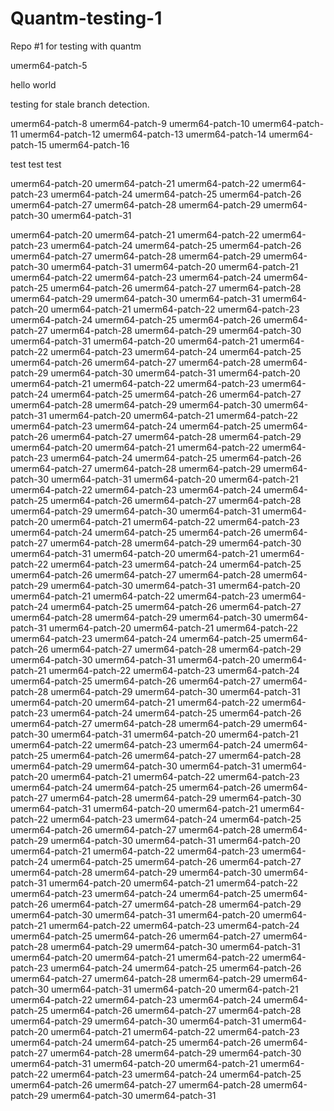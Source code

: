 # Quantm-testing-1
Repo #1 for testing with quantm

umerm64-patch-5

hello
world

testing for stale branch detection.


umerm64-patch-8
umerm64-patch-9
umerm64-patch-10
umerm64-patch-11
umerm64-patch-12
umerm64-patch-13
umerm64-patch-14
umerm64-patch-15
umerm64-patch-16

test
test
test

umerm64-patch-20
umerm64-patch-21
umerm64-patch-22
umerm64-patch-23
umerm64-patch-24
umerm64-patch-25
umerm64-patch-26
umerm64-patch-27
umerm64-patch-28
umerm64-patch-29
umerm64-patch-30
umerm64-patch-31



umerm64-patch-20
umerm64-patch-21
umerm64-patch-22
umerm64-patch-23
umerm64-patch-24
umerm64-patch-25
umerm64-patch-26
umerm64-patch-27
umerm64-patch-28
umerm64-patch-29
umerm64-patch-30
umerm64-patch-31
umerm64-patch-20
umerm64-patch-21
umerm64-patch-22
umerm64-patch-23
umerm64-patch-24
umerm64-patch-25
umerm64-patch-26
umerm64-patch-27
umerm64-patch-28
umerm64-patch-29
umerm64-patch-30
umerm64-patch-31
umerm64-patch-20
umerm64-patch-21
umerm64-patch-22
umerm64-patch-23
umerm64-patch-24
umerm64-patch-25
umerm64-patch-26
umerm64-patch-27
umerm64-patch-28
umerm64-patch-29
umerm64-patch-30
umerm64-patch-31
umerm64-patch-20
umerm64-patch-21
umerm64-patch-22
umerm64-patch-23
umerm64-patch-24
umerm64-patch-25
umerm64-patch-26
umerm64-patch-27
umerm64-patch-28
umerm64-patch-29
umerm64-patch-30
umerm64-patch-31
umerm64-patch-20
umerm64-patch-21
umerm64-patch-22
umerm64-patch-23
umerm64-patch-24
umerm64-patch-25
umerm64-patch-26
umerm64-patch-27
umerm64-patch-28
umerm64-patch-29
umerm64-patch-30
umerm64-patch-31
umerm64-patch-20
umerm64-patch-21
umerm64-patch-22
umerm64-patch-23
umerm64-patch-24
umerm64-patch-25
umerm64-patch-26
umerm64-patch-27
umerm64-patch-28
umerm64-patch-29
umerm64-patch-20
umerm64-patch-21
umerm64-patch-22
umerm64-patch-23
umerm64-patch-24
umerm64-patch-25
umerm64-patch-26
umerm64-patch-27
umerm64-patch-28
umerm64-patch-29
umerm64-patch-30
umerm64-patch-31
umerm64-patch-20
umerm64-patch-21
umerm64-patch-22
umerm64-patch-23
umerm64-patch-24
umerm64-patch-25
umerm64-patch-26
umerm64-patch-27
umerm64-patch-28
umerm64-patch-29
umerm64-patch-30
umerm64-patch-31
umerm64-patch-20
umerm64-patch-21
umerm64-patch-22
umerm64-patch-23
umerm64-patch-24
umerm64-patch-25
umerm64-patch-26
umerm64-patch-27
umerm64-patch-28
umerm64-patch-29
umerm64-patch-30
umerm64-patch-31
umerm64-patch-20
umerm64-patch-21
umerm64-patch-22
umerm64-patch-23
umerm64-patch-24
umerm64-patch-25
umerm64-patch-26
umerm64-patch-27
umerm64-patch-28
umerm64-patch-29
umerm64-patch-30
umerm64-patch-31
umerm64-patch-20
umerm64-patch-21
umerm64-patch-22
umerm64-patch-23
umerm64-patch-24
umerm64-patch-25
umerm64-patch-26
umerm64-patch-27
umerm64-patch-28
umerm64-patch-29
umerm64-patch-30
umerm64-patch-31
umerm64-patch-20
umerm64-patch-21
umerm64-patch-22
umerm64-patch-23
umerm64-patch-24
umerm64-patch-25
umerm64-patch-26
umerm64-patch-27
umerm64-patch-28
umerm64-patch-29
umerm64-patch-30
umerm64-patch-31
umerm64-patch-20
umerm64-patch-21
umerm64-patch-22
umerm64-patch-23
umerm64-patch-24
umerm64-patch-25
umerm64-patch-26
umerm64-patch-27
umerm64-patch-28
umerm64-patch-29
umerm64-patch-30
umerm64-patch-31
umerm64-patch-20
umerm64-patch-21
umerm64-patch-22
umerm64-patch-23
umerm64-patch-24
umerm64-patch-25
umerm64-patch-26
umerm64-patch-27
umerm64-patch-28
umerm64-patch-29
umerm64-patch-30
umerm64-patch-31
umerm64-patch-20
umerm64-patch-21
umerm64-patch-22
umerm64-patch-23
umerm64-patch-24
umerm64-patch-25
umerm64-patch-26
umerm64-patch-27
umerm64-patch-28
umerm64-patch-29
umerm64-patch-30
umerm64-patch-31
umerm64-patch-20
umerm64-patch-21
umerm64-patch-22
umerm64-patch-23
umerm64-patch-24
umerm64-patch-25
umerm64-patch-26
umerm64-patch-27
umerm64-patch-28
umerm64-patch-29
umerm64-patch-30
umerm64-patch-31
umerm64-patch-20
umerm64-patch-21
umerm64-patch-22
umerm64-patch-23
umerm64-patch-24
umerm64-patch-25
umerm64-patch-26
umerm64-patch-27
umerm64-patch-28
umerm64-patch-29
umerm64-patch-30
umerm64-patch-31
umerm64-patch-20
umerm64-patch-21
umerm64-patch-22
umerm64-patch-23
umerm64-patch-24
umerm64-patch-25
umerm64-patch-26
umerm64-patch-27
umerm64-patch-28
umerm64-patch-29
umerm64-patch-30
umerm64-patch-31
umerm64-patch-20
umerm64-patch-21
umerm64-patch-22
umerm64-patch-23
umerm64-patch-24
umerm64-patch-25
umerm64-patch-26
umerm64-patch-27
umerm64-patch-28
umerm64-patch-29
umerm64-patch-30
umerm64-patch-31
umerm64-patch-20
umerm64-patch-21
umerm64-patch-22
umerm64-patch-23
umerm64-patch-24
umerm64-patch-25
umerm64-patch-26
umerm64-patch-27
umerm64-patch-28
umerm64-patch-29
umerm64-patch-30
umerm64-patch-31
umerm64-patch-20
umerm64-patch-21
umerm64-patch-22
umerm64-patch-23
umerm64-patch-24
umerm64-patch-25
umerm64-patch-26
umerm64-patch-27
umerm64-patch-28
umerm64-patch-29
umerm64-patch-30
umerm64-patch-31
umerm64-patch-20
umerm64-patch-21
umerm64-patch-22
umerm64-patch-23
umerm64-patch-24
umerm64-patch-25
umerm64-patch-26
umerm64-patch-27
umerm64-patch-28
umerm64-patch-29
umerm64-patch-30
umerm64-patch-31
umerm64-patch-20
umerm64-patch-21
umerm64-patch-22
umerm64-patch-23
umerm64-patch-24
umerm64-patch-25
umerm64-patch-26
umerm64-patch-27
umerm64-patch-28
umerm64-patch-29
umerm64-patch-30
umerm64-patch-31
umerm64-patch-20
umerm64-patch-21
umerm64-patch-22
umerm64-patch-23
umerm64-patch-24
umerm64-patch-25
umerm64-patch-26
umerm64-patch-27
umerm64-patch-28
umerm64-patch-29
umerm64-patch-30
umerm64-patch-31
